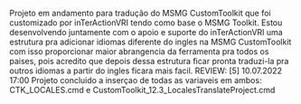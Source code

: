 Projeto em andamento para tradução do MSMG CustomToolkit que foi customizado por inTerActionVRI tendo como base o MSMG Toolkit. Estou desenvolvendo juntamente com o apoio e suporte do inTerActionVRI uma estrutura pra adicionar idiomas diferente do ingles na MSMG CustomToolkit com isso proporcionar maior abrangencia da ferramenta pra todos os paises, pois acredito que depois dessa estrutura ficar pronta traduzi-la pra outros idiomas a partir do ingles ficara mais facil. REVIEW: [5] 10.07.2022 17:00
Projeto concluido a inserçao de todas as variaveis em ambos: CTK_LOCALES.cmd e CustomToolkit_12.3_LocalesTranslateProject.cmd

